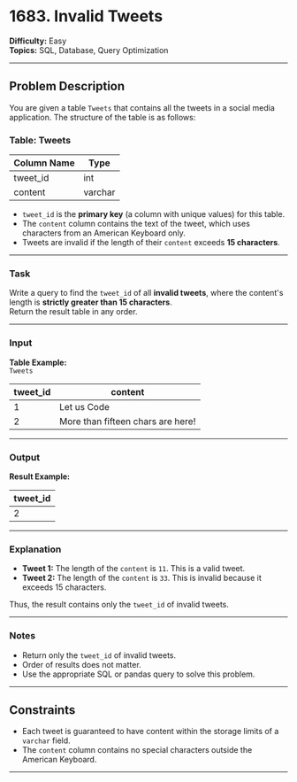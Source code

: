 # 1683. Invalid Tweets

**Difficulty:** Easy  
**Topics:** SQL, Database, Query Optimization  

---

## Problem Description

You are given a table `Tweets` that contains all the tweets in a social media application. The structure of the table is as follows:

### Table: Tweets

| Column Name | Type    |
|-------------|---------|
| tweet_id    | int     |
| content     | varchar |

- `tweet_id` is the **primary key** (a column with unique values) for this table.  
- The `content` column contains the text of the tweet, which uses characters from an American Keyboard only.  
- Tweets are invalid if the length of their `content` exceeds **15 characters**.

---

### Task

Write a query to find the `tweet_id` of all **invalid tweets**, where the content's length is **strictly greater than 15 characters**.  
Return the result table in any order.

---

### Input

**Table Example:**  
`Tweets`  

| tweet_id | content                           |
|----------|-----------------------------------|
| 1        | Let us Code                       |
| 2        | More than fifteen chars are here! |

---

### Output

**Result Example:**  

| tweet_id |
|----------|
| 2        |

---

### Explanation

- **Tweet 1:** The length of the `content` is `11`. This is a valid tweet.  
- **Tweet 2:** The length of the `content` is `33`. This is invalid because it exceeds 15 characters.

Thus, the result contains only the `tweet_id` of invalid tweets.

---

### Notes

- Return only the `tweet_id` of invalid tweets.  
- Order of results does not matter.  
- Use the appropriate SQL or pandas query to solve this problem.

---

## Constraints

- Each tweet is guaranteed to have content within the storage limits of a `varchar` field.  
- The `content` column contains no special characters outside the American Keyboard.

---
